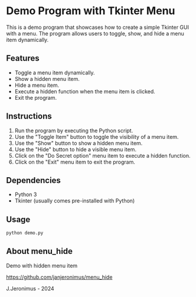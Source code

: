 # Demo Program with Tkinter Menu
This is a demo program that showcases how to create a simple Tkinter GUI with a menu. The program allows users to toggle, show, and hide a menu item dynamically.

## Features

- Toggle a menu item dynamically.
- Show a hidden menu item.
- Hide a menu item.
- Execute a hidden function when the menu item is clicked.
- Exit the program.

## Instructions

1. Run the program by executing the Python script.
2. Use the "Toggle Item" button to toggle the visibility of a menu item.
3. Use the "Show" button to show a hidden menu item.
4. Use the "Hide" button to hide a visible menu item.
5. Click on the "Do Secret option" menu item to execute a hidden function.
6. Click on the "Exit" menu item to exit the program.

## Dependencies

- Python 3
- Tkinter (usually comes pre-installed with Python)

## Usage

```bash
python demo.py

```

## About menu_hide

Demo with hidden menu item

https://github.com/janjeronimus/menu_hide

J.Jeronimus - 2024
